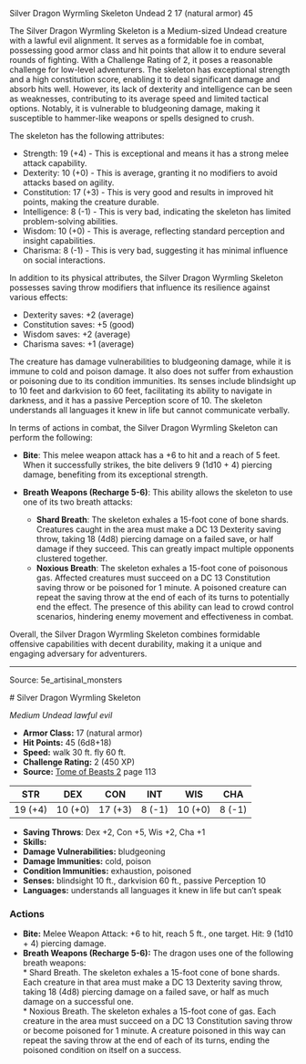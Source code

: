 <MonsterName/>Silver Dragon Wyrmling Skeleton</MonsterName>
<CreatureType/>Undead</CreatureType>
<CR/>2</CR>
<AC/>17 (natural armor)</AC>
<HP/>45</HP>
<summary>The Silver Dragon Wyrmling Skeleton is a Medium-sized Undead creature with a lawful evil alignment. It serves as a formidable foe in combat, possessing good armor class and hit points that allow it to endure several rounds of fighting. With a Challenge Rating of 2, it poses a reasonable challenge for low-level adventurers. The skeleton has exceptional strength and a high constitution score, enabling it to deal significant damage and absorb hits well. However, its lack of dexterity and intelligence can be seen as weaknesses, contributing to its average speed and limited tactical options. Notably, it is vulnerable to bludgeoning damage, making it susceptible to hammer-like weapons or spells designed to crush.</summary>

<detail>

The skeleton has the following attributes: 

- Strength: 19 (+4) - This is exceptional and means it has a strong melee attack capability.
- Dexterity: 10 (+0) - This is average, granting it no modifiers to avoid attacks based on agility.
- Constitution: 17 (+3) - This is very good and results in improved hit points, making the creature durable.
- Intelligence: 8 (-1) - This is very bad, indicating the skeleton has limited problem-solving abilities.
- Wisdom: 10 (+0) - This is average, reflecting standard perception and insight capabilities.
- Charisma: 8 (-1) - This is very bad, suggesting it has minimal influence on social interactions.

In addition to its physical attributes, the Silver Dragon Wyrmling Skeleton possesses saving throw modifiers that influence its resilience against various effects:

- Dexterity saves: +2 (average)
- Constitution saves: +5 (good)
- Wisdom saves: +2 (average)
- Charisma saves: +1 (average)

The creature has damage vulnerabilities to bludgeoning damage, while it is immune to cold and poison damage. It also does not suffer from exhaustion or poisoning due to its condition immunities. Its senses include blindsight up to 10 feet and darkvision to 60 feet, facilitating its ability to navigate in darkness, and it has a passive Perception score of 10. The skeleton understands all languages it knew in life but cannot communicate verbally.

In terms of actions in combat, the Silver Dragon Wyrmling Skeleton can perform the following:

- **Bite**: This melee weapon attack has a +6 to hit and a reach of 5 feet. When it successfully strikes, the bite delivers 9 (1d10 + 4) piercing damage, benefiting from its exceptional strength.

- **Breath Weapons (Recharge 5-6)**: This ability allows the skeleton to use one of its two breath attacks:
  - **Shard Breath**: The skeleton exhales a 15-foot cone of bone shards. Creatures caught in the area must make a DC 13 Dexterity saving throw, taking 18 (4d8) piercing damage on a failed save, or half damage if they succeed. This can greatly impact multiple opponents clustered together.
  - **Noxious Breath**: The skeleton exhales a 15-foot cone of poisonous gas. Affected creatures must succeed on a DC 13 Constitution saving throw or be poisoned for 1 minute. A poisoned creature can repeat the saving throw at the end of each of its turns to potentially end the effect. The presence of this ability can lead to crowd control scenarios, hindering enemy movement and effectiveness in combat.

Overall, the Silver Dragon Wyrmling Skeleton combines formidable offensive capabilities with decent durability, making it a unique and engaging adversary for adventurers.</detail>



---

Source: 5e_artisinal_monsters

<statblock>
# Silver Dragon Wyrmling Skeleton

*Medium* *Undead* *lawful evil*

- **Armor Class:** 17 (natural armor)
- **Hit Points:** 45 (6d8+18)
- **Speed:** walk 30 ft. fly 60 ft.
- **Challenge Rating:** 2 (450 XP)
- **Source:** [Tome of Beasts 2](https://koboldpress.com/kpstore/product/tome-of-beasts-2-for-5th-edition) page 113

| STR | DEX | CON | INT | WIS | CHA |
| --- | --- | --- | --- | --- | --- |
| 19 (+4) | 10 (+0) | 17 (+3) | 8 (-1) | 10 (+0) | 8 (-1) |

- **Saving Throws**: Dex +2, Con +5, Wis +2, Cha +1
- **Skills:** 
- **Damage Vulnerabilities:** bludgeoning
- **Damage Immunities:** cold, poison
- **Condition Immunities:** exhaustion, poisoned
- **Senses:** blindsight 10 ft., darkvision 60 ft., passive Perception 10
- **Languages:** understands all languages it knew in life but can’t speak

### Actions

- **Bite:** Melee Weapon Attack: +6 to hit, reach 5 ft., one target. Hit: 9 (1d10 + 4) piercing damage.
- **Breath Weapons (Recharge 5-6):** The dragon uses one of the following breath weapons: <br>* Shard Breath. The skeleton exhales a 15-foot cone of bone shards. Each creature in that area must make a DC 13 Dexterity saving throw, taking 18 (4d8) piercing damage on a failed save, or half as much damage on a successful one. <br>* Noxious Breath. The skeleton exhales a 15-foot cone of gas. Each creature in the area must succeed on a DC 13 Constitution saving throw or become poisoned for 1 minute. A creature poisoned in this way can repeat the saving throw at the end of each of its turns, ending the poisoned condition on itself on a success.


</statblock>



